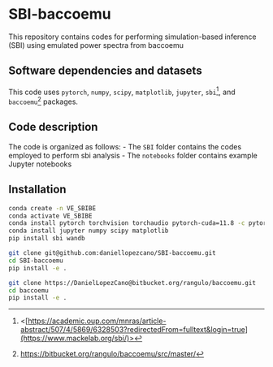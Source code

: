 # SBI-baccoemu
This repository contains codes for performing simulation-based inference (SBI) using emulated power spectra from baccoemu

## Software dependencies and datasets
This code uses `pytorch`, `numpy`, `scipy`, `matplotlib`, `jupyter`, `sbi`[^1], and `baccoemu`[^2] packages.

[^1]: <[https://academic.oup.com/mnras/article-abstract/507/4/5869/6328503?redirectedFrom=fulltext&login=true](https://www.mackelab.org/sbi/)>
[^2]: <https://bitbucket.org/rangulo/baccoemu/src/master/>

## Code description
The code is organized as follows:
    - The `SBI` folder contains the codes employed to perform sbi analysis
    - The `notebooks` folder contains example Jupyter notebooks

## Installation
```bash
conda create -n VE_SBIBE
conda activate VE_SBIBE
conda install pytorch torchvision torchaudio pytorch-cuda=11.8 -c pytorch -c nvidia
conda install jupyter numpy scipy matplotlib
pip install sbi wandb

git clone git@github.com:daniellopezcano/SBI-baccoemu.git
cd SBI-baccoemu
pip install -e .

git clone https://DanielLopezCano@bitbucket.org/rangulo/baccoemu.git
cd baccoemu
pip install -e .
```
